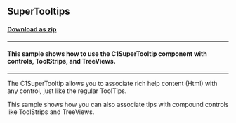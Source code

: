 ## SuperTooltips
#### [Download as zip](https://grapecity.github.io/DownGit/#/home?url=https://github.com/GrapeCity/ComponentOne-WinForms-Samples/tree/master/NetFramework\SuperTooltip\VB\SuperTooltips)
____
#### This sample shows how to use the C1SuperTooltip component with controls, ToolStrips, and TreeViews.
____
The C1SuperTooltip allows you to associate rich help content (Html) with any control, just like the regular ToolTips. 

This sample shows how you can also associate tips with compound controls like ToolStrips and TreeViews. 
